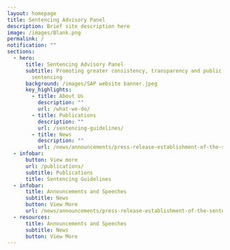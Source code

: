 ```yaml
---
layout: homepage
title: Sentencing Advisory Panel
description: Brief site description here
image: /images/Blank.png
permalink: /
notification: ""
sections:
  - hero:
      title: Sentencing Advisory Panel
      subtitle: Promoting greater consistency, transparency and public awareness in
        sentencing
      background: /images/SAP website banner.jpeg
      key_highlights:
        - title: About Us
          description: ""
          url: /what-we-do/
        - title: Publications
          description: ""
          url: /sentencing-guidelines/
        - title: News
          description: ""
          url: /news/announcements/press-release-establishment-of-the-sentencing-advisory-panel
  - infobar:
      button: View more
      url: /publications/
      subtitle: Publications
      title: Sentencing Guidelines
  - infobar:
      title: Announcements and Speeches
      subtitle: News
      button: View More
      url: /news/announcements/press-release-establishment-of-the-sentencing-advisory-panel
  - resources:
      title: Announcements and Speeches
      subtitle: News
      button: View More
---
```

